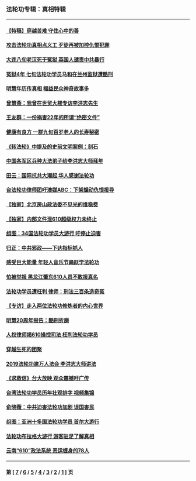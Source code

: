 ### 法轮功专辑：真相特辑
---
#### [【特稿】穿越苦难 守住心中的善](../../pages/nf4389/n13784979.md?09030430) 
#### [攻击法轮功真相点义工 歹徒再被加控仇恨犯罪](../../pages/nf4389/n13601019.md?09030430) 
#### [大连八旬老汉死于冤狱 英国人谴责中共暴行](../../pages/nf4389/n13480118.md?09030430) 
#### [冤狱4年 七旬法轮功学员马和在兰州监狱遭酷刑](../../pages/nf4389/n13304688.md?09030430) 
#### [明慧年历传真相 福益民众神奇故事多](../../pages/nf4389/n13294545.md?09030430) 
#### [曾慧燕：我曾在世贸大楼专访李洪志先生](../../pages/nf4389/n12898729.md?09030430) 
#### [王友群：一份祸害22年的所谓“绝密文件”](../../pages/nf4389/n12871750.md?09030430) 
#### [健康有良方 一群九旬百岁老人的长寿秘密](../../pages/nf4389/n12847475.md?09030430) 
#### [《转法轮》中提及的史前文明案例：刻石](../../pages/nf4389/n12758577.md?09030430) 
#### [中国各军区兵种大法弟子给李洪志大师拜年](../../pages/nf4389/n12750047.md?09030430) 
#### [田云：国际抗共大潮起 华人感谢法轮功](../../pages/nf4389/n12357708.md?09030430) 
#### [台法轮功律师团吁澳媒ABC：下架煽动仇恨报导](../../pages/nf4389/n12279917.md?09030430) 
#### [【独家】北京房山政法委不见光的维稳费](../../pages/nf4389/n12031979.md?09030430) 
#### [【独家】内部文件泄610超级权力未终止](../../pages/nf4389/n12023895.md?09030430) 
#### [组图：34国法轮功学员大游行 吁停止迫害](../../pages/nf4389/n11492658.md?09030430) 
#### [归正：中共邪政——下达指标抓人](../../pages/nf4389/n11474770.md?09030430) 
#### [感受巨大能量 年轻人音乐节踊跃学法轮功](../../pages/nf4389/n11441981.md?09030430) 
#### [怕被举报 黑龙江肇东610人员不敢报真名](../../pages/nf4389/n11436499.md?09030430) 
#### [法轮功学员遭枉判 律师：刑法三百条造奇冤](../../pages/nf4389/n11433943.md?09030430) 
#### [【专访】走入两位法轮功修炼者的内心世界](../../pages/nf4389/n11415623.md?09030430) 
#### [明慧20周年报告：酷刑折磨](../../pages/nf4389/n11387954.md?09030430) 
#### [人权律师揭610操控司法 枉判法轮功学员](../../pages/nf4389/n11313370.md?09030430) 
#### [穿越生死的团聚](../../pages/nf4389/n11258922.md?09030430) 
#### [2019法轮功逾万人法会 李洪志大师讲法](../../pages/nf4389/n11265303.md?09030430) 
#### [《求救信》台大放映 观众震撼吁广传](../../pages/nf4389/n10922251.md?09030430) 
#### [台湾法轮功学员历年壮观排字 视频集锦](../../pages/nf4389/n10878789.md?09030430) 
#### [俞晓薇：中共迫害法轮功加剧 误国害民](../../pages/nf4389/n10859260.md?09030430) 
#### [组图：亚洲十多国法轮功学员 首尔大游行](../../pages/nf4389/n10781149.md?09030430) 
#### [法轮功布拉格大游行 游客驻足了解真相](../../pages/nf4389/n10749360.md?09030430) 
#### [云南“610”政法系统 恶运缠身的78人](../../pages/nf4389/n10747534.md?09030430) 

---
#### 第 [ [7](./7.md?09030430) / [6](./6.md?09030430) / [5](./5.md?09030430) / [4](./4.md?09030430) / [3](./3.md?09030430) / [2](./2.md?09030430) / [1](./1.md?09030430) ] 页

